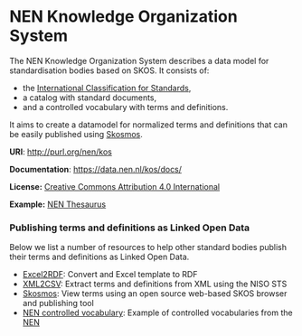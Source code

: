 # NEN Knowledge Organization System

The NEN Knowledge Organization System describes a data model for standardisation bodies based on SKOS. It consists of:

- the [International Classification for Standards](https://www.iso.org/publication/PUB100033.html),
- a catalog with standard documents,
- and a controlled vocabulary with terms and definitions.

It aims to create a datamodel for normalized terms and definitions that can be easily published using [Skosmos](https://skosmos.org). 

**URI**: http://purl.org/nen/kos

**Documentation**: https://data.nen.nl/kos/docs/

**License:** [Creative Commons Attribution 4.0 International](https://creativecommons.org/licenses/by/4.0/legalcode)

**Example:** [NEN Thesaurus](https://data.nen.nl/skosmos/vocab/)

### Publishing terms and definitions as Linked Open Data
Below we list a number of resources to help other standard bodies publish their terms and definitions as Linked Open Data.

  - [Excel2RDF](https://github.com/fair-data-collective/excel2rdf-template): Convert and Excel template to RDF
  - [XML2CSV](https://github.com/Netherlands-Standardization-Institute/xml2csv): Extract terms and definitions from XML using the NISO STS
  - [Skosmos](https://skosmos.org): View terms using an open source web-based SKOS browser and publishing tool
  - [NEN controlled vocabulary](https://github.com/Netherlands-Standardization-Institute/controlled-vocabulary): Example of controlled vocabularies from the [NEN](https://nen.nl)
